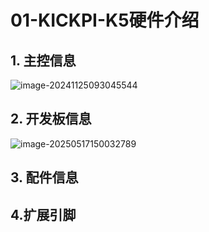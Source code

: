 # 01-KICKPI-K5硬件介绍

## 1. 主控信息

![image-20241125093045544](http://tanzhtanzh.oss-cn-shenzhen.aliyuncs.com/img/image-20241125093045544.png)



## 2. 开发板信息

![image-20250517150032789](http://tanzhtanzh.oss-cn-shenzhen.aliyuncs.com/img/image-20250517150032789.png)

## 3. 配件信息



## 4.扩展引脚



